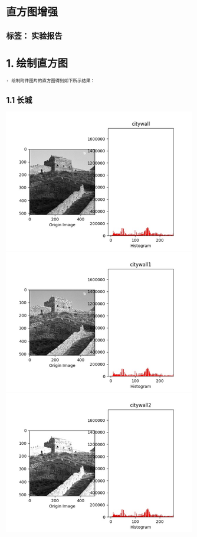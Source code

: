 # 直方图增强

标签： 实验报告
---

# 1. 绘制直方图
    - 绘制附件图片的直方图得到如下所示结果：
## 1.1 长城
<center class="third">
  <img src="https://github.com/James0618/Images/blob/master/Content_2/task1/citywall.jpg?raw=True">
  <img src="https://github.com/James0618/Images/blob/master/Content_2/task1/citywall1.jpg?raw=True">
  <img src="https://github.com/James0618/Images/blob/master/Content_2/task1/citywall2.jpg?raw=True">
</center>


